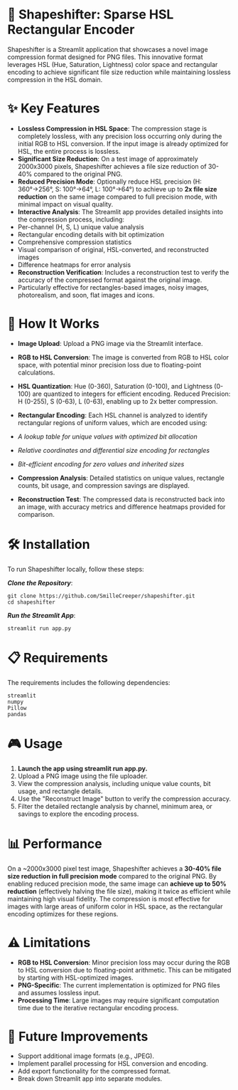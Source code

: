 # 🧠 Shapeshifter: Sparse HSL Rectangular Encoder

Shapeshifter is a Streamlit application that showcases a novel image compression format designed for PNG files. This innovative format leverages HSL (Hue, Saturation, Lightness) color space and rectangular encoding to achieve significant file size reduction while maintaining lossless compression in the HSL domain.

# ✨ Key Features

- **Lossless Compression in HSL Space**: The compression stage is completely lossless, with any precision loss occurring only during the initial RGB to HSL conversion. If the input image is already optimized for HSL, the entire process is lossless.
- **Significant Size Reduction**: On a test image of approximately 2000x3000 pixels, Shapeshifter achieves a file size reduction of 30-40% compared to the original PNG.
- **Reduced Precision Mode**: Optionally reduce HSL precision (H: 360°→256°, S: 100°→64°, L: 100°→64°) to achieve up to **2x file size reduction** on the same image compared to full precision mode, with minimal impact on visual quality.
- **Interactive Analysis**: The Streamlit app provides detailed insights into the compression process, including:
- Per-channel (H, S, L) unique value analysis
- Rectangular encoding details with bit optimization
- Comprehensive compression statistics
- Visual comparison of original, HSL-converted, and reconstructed images
- Difference heatmaps for error analysis
- **Reconstruction Verification**: Includes a reconstruction test to verify the accuracy of the compressed format against the original image.
- Particularly effective for rectangles-based images, noisy images, photorealism, and soon, flat images and icons.

# 🚀 How It Works

- **Image Upload**: Upload a PNG image via the Streamlit interface.
- **RGB to HSL Conversion**: The image is converted from RGB to HSL color space, with potential minor precision loss due to floating-point calculations.
- **HSL Quantization**: Hue (0-360), Saturation (0-100), and Lightness (0-100) are quantized to integers for efficient encoding. Reduced Precision: H (0-255), S (0-63), L (0-63), enabling up to 2x better compression.

- **Rectangular Encoding**: Each HSL channel is analyzed to identify rectangular regions of uniform values, which are encoded using:
- *A lookup table for unique values with optimized bit allocation*
- *Relative coordinates and differential size encoding for rectangles*
- *Bit-efficient encoding for zero values and inherited sizes*

- **Compression Analysis**: Detailed statistics on unique values, rectangle counts, bit usage, and compression savings are displayed.
- **Reconstruction Test**: The compressed data is reconstructed back into an image, with accuracy metrics and difference heatmaps provided for comparison.

# 🛠️ Installation
To run Shapeshifter locally, follow these steps:

***Clone the Repository***:
```
git clone https://github.com/SmilleCreeper/shapeshifter.git
cd shapeshifter
```

***Run the Streamlit App***:
```
streamlit run app.py
```


# 📋 Requirements

The requirements includes the following dependencies:
```
streamlit
numpy
Pillow
pandas
```

# 🎮 Usage

1. **Launch the app using streamlit run app.py.**
2. Upload a PNG image using the file uploader.
3. View the compression analysis, including unique value counts, bit usage, and rectangle details.
4. Use the "Reconstruct Image" button to verify the compression accuracy.
5. Filter the detailed rectangle analysis by channel, minimum area, or savings to explore the encoding process.

# 📊 Performance

On a ~2000x3000 pixel test image, Shapeshifter achieves a **30-40% file size reduction in full precision mode** compared to the original PNG. By enabling reduced precision mode, the same image can **achieve up to 50% reduction** (effectively halving the file size), making it twice as efficient while maintaining high visual fidelity. The compression is most effective for images with large areas of uniform color in HSL space, as the rectangular encoding optimizes for these regions.

# ⚠️ Limitations

- **RGB to HSL Conversion**: Minor precision loss may occur during the RGB to HSL conversion due to floating-point arithmetic. This can be mitigated by starting with HSL-optimized images.
- **PNG-Specific**: The current implementation is optimized for PNG files and assumes lossless input.
- **Processing Time**: Large images may require significant computation time due to the iterative rectangular encoding process.

# 🔮 Future Improvements

- Support additional image formats (e.g., JPEG).
- Implement parallel processing for HSL conversion and encoding.
- Add export functionality for the compressed format.
- Break down Streamlit app into separate modules.

